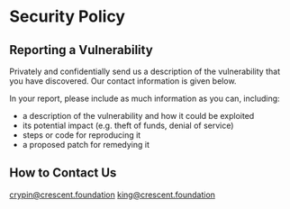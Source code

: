 # Security Policy

## Reporting a Vulnerability

Privately and confidentially send us a description of the vulnerability that you have discovered. Our contact information is given below.

In your report, please include as much information as you can, including:

* a description of the vulnerability and how it could be exploited
* its potential impact (e.g. theft of funds, denial of service)
* steps or code for reproducing it
* a proposed patch for remedying it

## How to Contact Us

crypin@crescent.foundation
king@crescent.foundation

